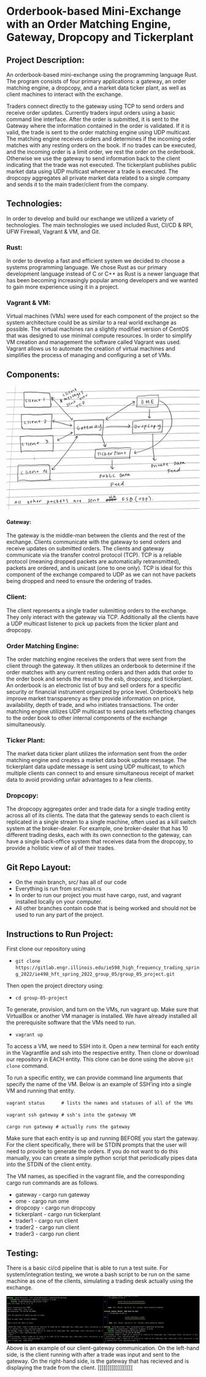 # Orderbook-based Mini-Exchange with an Order Matching Engine, Gateway, Dropcopy and Tickerplant

## Project Description:
An orderbook-based mini-exchange using the programming language Rust. The program consists of four primary applications: a gateway, an order matching engine, a dropcopy, and a market data ticker plant, as well as client machines to interact with the exchange.

Traders connect directly to the gateway using TCP to send orders and receive order updates. Currently traders input orders using a basic command line interface. After the order is submitted, it is sent to the Gateway where the information contained in the order is validated. If it is valid, the trade is sent to the order matching engine using UDP multicast. The matching engine receives orders and determines if the incoming order matches with any resting orders on the book. If no trades can be executed, and the incoming order is a limit order, we rest the order on the orderbook. Otherwise we use the gateway to send information back to the client indicating that the trade was not executed. The tickerplant publishes public market data using UDP multicast whenever a trade is executed. The dropcopy aggregates all private market data related to a single company and sends it to the main trader/client from the company.

## Technologies:

In order to develop and build our exchange we utilized a variety of technologies. The main technologies we used included Rust, CI/CD & RPI, UFW Firewall, Vagrant & VM, and Git.

### Rust:

In order to develop a fast and efficient system we decided to choose a systems programming language. We chose Rust as our primary development language instead of C or C++ as Rust is a newer language that has been becoming increasingly popular among developers and we wanted to gain more experience using it in a project.

### Vagrant & VM:

Virtual machines (VMs) were used for each component of the project so the system architecture could be as similar to a real world exchange as possible. The virtual machines ran a slightly modified version of CentOS that was designed to use minimal compute resources. In order to simplify VM creation and management the software called Vagrant was used. Vagrant allows us to automate the creation of virtual machines and simplifies the process of managing and configuring a set of VMs.

## Components:
![Mini-Exchange Architecture Diagram](final_design_diagram.png "Mini Exchange Architecture Diagram")
#### Gateway:

The gateway is the middle-man between the clients and the rest of the exchange. Clients communicate with the gateway to send orders and receive updates on submitted orders. The clients and gateway communicate via the transfer control protocol (TCP).  TCP is a reliable protocol (meaning dropped packets are automatically retransmitted), packets are ordered, and is unicast (one to one only). TCP is ideal for this component of the exchange compared to UDP as we can not have packets being dropped and need to ensure the ordering of trades.

### Client:
The client represents a single trader submitting orders to the exchange. They only interact with the gateway via TCP. Additionally all the clients have a UDP multicast listener to pick up packets from the ticker plant and dropcopy.

### Order Matching Engine:

The order matching engine receives the orders that were sent from the client through the gateway. It then utilizes an orderbook to determine if the order matches with any current resting orders and then adds that order to the order book and sends the result to the esb, dropcopy, and tickerplant.  An orderbook is an electronic list of buy and sell orders for a specific security or financial instrument organized by price level. Orderbook’s help improve market transparency as they provide information on price, availability, depth of trade, and who initiates transactions. The order matching engine utilizes UDP multicast to send packets reflecting changes to the order book to other internal components of the exchange simultaneously.

### Ticker Plant:

The market data ticker plant utilizes the information sent from the order matching engine and creates a market data book update message. The tickerplant data update message is sent using UDP multicast, to which multiple clients can connect to and ensure simultaneous receipt of market data to avoid providing unfair advantages to a few clients.  

### Dropcopy:

The dropcopy aggregates order and trade data for a single trading entity across all of its clients. The data that the gateway sends to each client is replicated in a single stream to a single machine, often used as a kill switch system at the broker-dealer. For example, one broker-dealer that has 10 different trading desks, each with its own connection to the gateway, can have a single back-office system that receives data from the dropcopy, to provide a holistic view of all of their trades.

## Git Repo Layout:

- On the main branch, src/ has all of our code
- Everything is run from src/main.rs
- In order to run our project you must have cargo, rust, and vagrant installed locally on your computer.
- All other branches contain code that is being worked and should not be used to run any part of the project.

## Instructions to Run Project:

First clone our repository using 
- `git clone https://gitlab.engr.illinois.edu/ie598_high_frequency_trading_spring_2022/ie498_hft_spring_2022_group_05/group_05_project.git` 

Then open the project directory using:
- `cd group-05-project`

To generate, provision, and turn on the VMs, run vagrant up. Make sure that VirtualBox or another VM manager is installed. We have already installed all the prerequisite software that the VMs need to run.
- `vagrant up`


To access a VM, we need to SSH into it. Open a new terminal for each entity in the Vagrantfile and ssh into the respective entity. Then clone or download our repository in EACH entity. This clone can be done using the above `git clone` command. 


To run a specific entity, we can provide command line arguments that specify the name of the VM. Below is an example of SSH’ing into a single VM and running that entity.

`vagrant status      # lists the names and statuses of all of the VMs`

`vagrant ssh gateway # ssh's into the gateway VM`

`cargo run gateway # actually runs the gateway` 

Make sure that each entity is up and running BEFORE you start the gateway. For the client specifically, there will be STDIN prompts that the user will need to provide to generate the orders. If you do not want to do this manually, you can create a simple python script that periodically pipes data into the STDIN of the client entity.

The VM names, as specified in the vagrant file, and the corresponding cargo run commands are as follows.

- gateway - cargo run gateway
- ome - cargo run ome
- dropcopy - cargo run dropcopy
- tickerplant - cargo run tickerplant
- trader1 - cargo run client
- trader2 - cargo run client
- trader3 - cargo run client

## Testing:
There is a basic ci/cd pipeline that is able to run a test suite. For system/integration testing, we wrote a bash script to be run on the same machine as one of the clients, simulating a trading desk actually using the exchange.

![Client-Gateway Communcation](client_gateway.png "Mini Exchange Architecture Diagram")
Above is an example of our client-gateway communication. On the left-hand side, is the client running with after a trade was input and sent to the gateway. On the right-hand side, is the gateway that has recieved and is displaying the trade from the client.
[[[[[[[[[[[[[[[[[[
